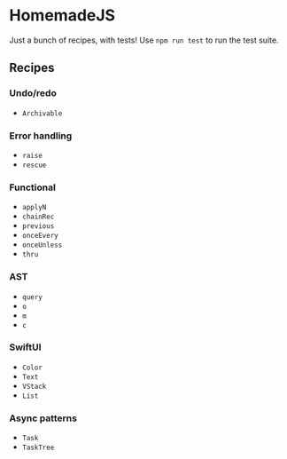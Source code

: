 # HomemadeJS

Just a bunch of recipes, with tests! Use `npm run test` to run the test suite.

## Recipes
### Undo/redo
- `Archivable`
### Error handling
- `raise`
- `rescue`
### Functional
- `applyN`
- `chainRec`
- `previous`
- `onceEvery`
- `onceUnless`
- `thru`
### AST
- `query`
- `o`
- `m`
- `c`
### SwiftUI
- `Color`
- `Text`
- `VStack`
- `List`
### Async patterns
- `Task`
- `TaskTree`
